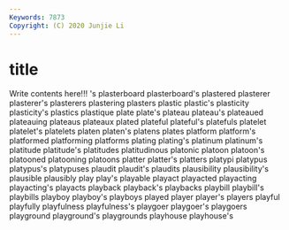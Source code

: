 ```yaml
---
Keywords: 7873
Copyright: (C) 2020 Junjie Li
---
```


# title

Write contents here!!!
's 
plasterboard
plasterboard's 
plastered 
plasterer 
plasterer's 
plasterers 
plastering 
plasters 
plastic 
plastic's 
plasticity
plasticity's 
plastics 
plastique 
plate 
plate's 
plateau 
plateau's 
plateaued 
plateauing 
plateaus
plateaux 
plated 
plateful 
plateful's 
platefuls 
platelet 
platelet's 
platelets 
platen 
platen's
platens 
plates 
platform 
platform's 
platformed 
platforming 
platforms 
plating 
plating's 
platinum
platinum's 
platitude 
platitude's 
platitudes 
platitudinous 
platonic 
platoon 
platoon's 
platooned 
platooning
platoons 
platter 
platter's 
platters 
platypi 
platypus 
platypus's 
platypuses 
plaudit 
plaudit's
plaudits 
plausibility 
plausibility's 
plausible 
plausibly 
play 
play's 
playable 
playact 
playacted
playacting 
playacting's 
playacts 
playback 
playback's 
playbacks 
playbill 
playbill's 
playbills 
playboy
playboy's 
playboys 
played 
player 
player's 
players 
playful 
playfully 
playfulness 
playfulness's
playgoer 
playgoer's 
playgoers 
playground 
playground's 
playgrounds 
playhouse 
playhouse's 
